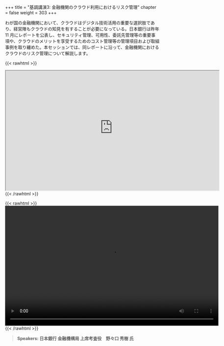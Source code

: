 +++
title = "基調講演3: 金融機関のクラウド利用におけるリスク管理"
chapter = false
weight = 303
+++

わが国の金融機関において、クラウドはデジタル技術活用の重要な選択肢であり、経営陣もクラウドの知見を有することが必要になっている。日本銀行は昨年 11 月にレポートを公表し、セキュリティ管理、可用性、委託先管理等の重要事項や、クラウドのメリットを享受するためのコスト管理等の管理項目および取組事例を取り纏めた。本セッションでは、同レポートに沿って、金融機関におけるクラウドのリスク管理について解説します。

{{< rawhtml >}}
<iframe src="https://awssecurityroadshowjapan2021.s3.ap-northeast-1.amazonaws.com/OnDemandTracks/keynote_3.pdf" width="696" height="392"></iframe>
{{< /rawhtml >}}

{{< rawhtml >}}
<video width="696" height="392" controls>
  <source src="https://awssecurityroadshowjapan2021.s3.ap-northeast-1.amazonaws.com/OnDemandTracks/keynote_3.mp4" type="video/mp4">
  Your browser doesn't support video.
</video>
{{< /rawhtml >}}

>  **Speakers: 日本銀行 金融機構局 上席考査役　野々口 秀樹 氏** 

